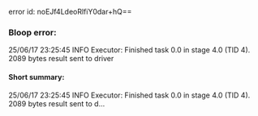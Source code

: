 error id: noEJf4LdeoRlfiY0dar+hQ==
### Bloop error:

25/06/17 23:25:45 INFO Executor: Finished task 0.0 in stage 4.0 (TID 4). 2089 bytes result sent to driver
#### Short summary: 

25/06/17 23:25:45 INFO Executor: Finished task 0.0 in stage 4.0 (TID 4). 2089 bytes result sent to d...